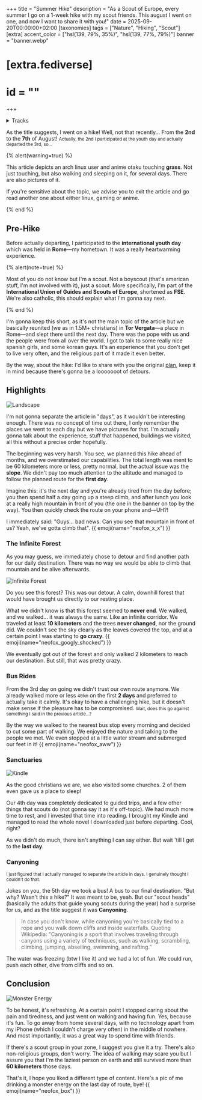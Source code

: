 +++
title = "Summer Hike"
description = "As a Scout of Europe, every summer I go on a 1-week hike with my scout friends. This august I went on one, and now I want to share it with you!"
date = 2025-09-20T00:00:00+02:00
[taxonomies]
tags = ["Nature", "Hiking", "Scout"]
[extra]
accent_color = ["hsl(139, 79%, 35%)", "hsl(139, 77%, 79%)"]
banner = "banner.webp"
# [extra.fediverse]
# id = ""
+++

<details>
<summary>Tracks</summary>

This time, I'm listening to [Lo-files](https://album.link/i/1821917950) by **Bring Me The Horizon**. It's an album with lo-fi versions of their most famous songs, which give you both chilling and exciting vibes. The same vibes I had while living the experience that I'm about to narrate.

During the hike itself I didn't have earbuds, so I didn't listen to any music. But I didn't have to, 'cause listening to the nature surrounding you while traveling has no substitutes.

</details>

As the title suggests, I went on a hike! Well, not that recently... From the **2nd** to the **7th** of August! <small>Actually, the 2nd I participated at the youth day and actually departed the 3rd, so...</small>

{% alert(warning=true) %}

This article depicts an arch linux user and anime otaku touching **grass**. Not just touching, but also walking and sleeping on it, for several days. There are also pictures of it.

If you're sensitive about the topic, we advise you to exit the article and go read another one about either linux, gaming or anime.

{% end %}

## Pre-Hike

Before actually departing, I participated to the **international youth day** which was held in **Rome**&mdash;my hometown. It was a really heartwarming experience.

{% alert(note=true) %}

Most of you do not know but I'm a scout. Not a boyscout (that's american stuff, I'm not involved with it), just a scout. More specifically, I'm part of the **International Union of Guides and Scouts of Europe**, shortened as **FSE**. We're also catholic, this should explain what I'm gonna say next.

{% end %}

I'm gonna keep this short, as it's not the main topic of the article but we basically reunited (we as in 1.5M+ christians) in **Tor Vergata**&mdash;a place in Rome&mdash;and slept there until the next day. There was the pope with us and the people were from all over the world. I got to talk to some really nice spanish girls, and some korean guys. It's an experience that you don't get to live very often, and the religious part of it made it even better.

By the way, about the hike: I'd like to share with you the original <a class="external" href="https://www.outdooractive.com/it/route/escursione-di-piu-giorni/provincia-di-roma/campo-v2-clan-la-fenice/316924242/?share=%7E3iq7dgnm%244ossntsg">plan</a>, keep it in mind because there's gonna be a looooooot of detours.

## Highlights

![Landscape](landscape.webp#end)

I'm not gonna separate the article in "days", as it wouldn't be interesting enough. There was no concept of time out there, I only remember the places we went to each day but we have pictures for that. I'm actually gonna talk about the experience, stuff that happened, buildings we visited, all this without a precise order hopefully.

The beginning was very harsh. You see, we planned this hike ahead of months, and we overstimated our capabilities. The total length was ment to be 60 kilometers more or less, pretty normal, but the actual issue was the **slope**. We didn't pay too much attention to the altitude and managed to follow the planned route for the **first day**.

Imagine this: it's the next day and you're already tired from the day before; you then spend half a day going up a steep climb, and after lunch you look at a really high mountain in front of you (the one in the banner on top by the way). You then quickly check the route on your phone and&mdash;UH?!

I immediately said: "Guys... bad news. Can you see that mountain in front of us? Yeah, we've gotta climb that". {{ emoji(name="neofox_x_x") }}

### The Infinite Forest

As you may guess, we immediately chose to detour and find another path for our daily destination. There was no way we would be able to climb that mountain and be alive afterwards.

![Infinite Forest](infinite-forest.webp#start)

Do you see this forest? This was our detour. A calm, downhill forest that would have brought us directly to our resting place.

What we didn't know is that this forest seemed to **never end**. We walked, and we walked... it was always the same. Like an infinite corridor. We traveled at least **10 kilometers** and the trees **never changed**, nor the ground did. We couldn't see the sky clearly as the leaves covered the top, and at a certain point I was starting to **go crazy**. {{ emoji(name="neofox_googly_shocked") }}

We eventually got out of the forest and only walked 2 kilometers to reach our destination. But still, that was pretty crazy.

### Bus Rides

From the 3rd day on going we didn't trust our own route anymore. We already walked more or less `40km` on the first **2 days** and preferred to actually take it calmly. It's okay to have a challenging hike, but it doesn't make sense if the pleasure has to be compromised. <small>Wait, does this go against something I said in the previous article...?</small>

By the way we walked to the nearest bus stop every morning and decided to cut some part of walking. We enjoyed the nature and talking to the people we met. We even stopped at a little water stream and submerged our feet in it! {{ emoji(name="neofox_aww") }}

### Sanctuaries

![Kindle](kindle.webp#end)

As the good christians we are, we also visited some churches. 2 of them even gave us a place to sleep!

Our 4th day was completely dedicated to guided trips, and a few other things that scouts do (not gonna say it as it's off-topic). We had much more time to rest, and I invested that time into reading. I brought my Kindle and managed to read the whole novel I downloaded just before departing. Cool, right?

As we didn't do much, there isn't anything I can say either. But wait 'till I get to the **last day**.

### Canyoning

<small>I just figured that I actually managed to separate the article in days. I genuinely thought I couldn't do that.</small>

Jokes on you, the 5th day we took a bus! A bus to our final destination. "But why? Wasn't this a hike?" It was meant to be, yeah. But our "scout heads" (basically the adults that guide young scouts during the year) had a surprise for us, and as the title suggest it was **Canyoning**.

> In case you don't know, while canyoning you're basically tied to a rope and you walk down cliffs and inside waterfalls.
> Quoting Wikipedia: "Canyoning is a sport that involves traveling through canyons using a variety of techniques, such as walking, scrambling, climbing, jumping, abseiling, swimming, and rafting."

The water was freezing (btw I like it) and we had a lot of fun. We could run, push each other, dive from cliffs and so on.

## Conclusion

![Monster Energy](monster.webp#end#spoiler)

To be honest, it's refreshing. At a certain point I stopped caring about the pain and tiredness, and just went on walking and having fun. Yes, because it's fun. To go away from home several days, with no technology apart from my iPhone (which I couldn't charge very often) in the middle of nowhere. And most importantly, it was a great way to spend time with friends.

If there's a scout group in your zone, I suggest you give it a try. There's also non-religious groups, don't worry. The idea of walking may scare you but I assure you that I'm the laziest person on earth and still survived more than **60 kilometers** those days.

That's it, I hope you liked a different type of content. Here's a pic of me drinking a monster energy on the last day of route, bye! {{ emoji(name="neofox_box") }}

